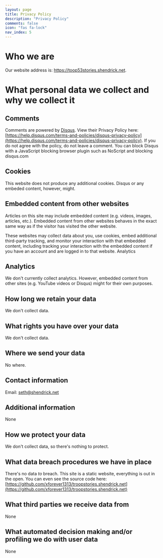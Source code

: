 ```yaml
---
layout: page
title: Privacy Policy
description: "Privacy Policy"
comments: false
icon: "fas fa-lock"
nav_index: 5
---
```


# Who we are

Our website address is: https://toop53stories.shendrick.net.

# What personal data we collect and why we collect it

## Comments

Comments are powered by [Disqus](https://disqus.com/).  View their Privacy Policy here: [https://help.disqus.com/terms-and-policies/disqus-privacy-policy](https://help.disqus.com/terms-and-policies/disqus-privacy-policy).  If you do not agree with the policy, do not leave a comment.  You can block Disqus with a JavaScript blocking browser plugin such as NoScript and blocking disqus.com

## Cookies

This website does not produce any additional cookies.  Disqus or any embeded content, however, might.

## Embedded content from other websites

Articles on this site may include embedded content (e.g. videos, images, articles, etc.). Embedded content from other websites behaves in the exact same way as if the visitor has visited the other website.

These websites may collect data about you, use cookies, embed additional third-party tracking, and monitor your interaction with that embedded content, including tracking your interaction with the embedded content if you have an account and are logged in to that website.
Analytics

## Analytics

We don't currently collect analytics.  However, embedded content from other sites (e.g. YouTube videos or Disqus) might for their own purposes.

## How long we retain your data

We don't collect data.

## What rights you have over your data

We don't collect data.

## Where we send your data

No where.

## Contact information

Email: seth@shendrick.net

## Additional information

None

## How we protect your data

We don't collect data, so there's nothing to protect.

## What data breach procedures we have in place

There's no data *to* breach.  This site is a static website, everything is out in the open.  You can even see the source code here: [https://github.com/xforever1313/troopstories.shendrick.net](https://github.com/xforever1313/troopstories.shendrick.net)

## What third parties we receive data from

None

## What automated decision making and/or profiling we do with user data

None

